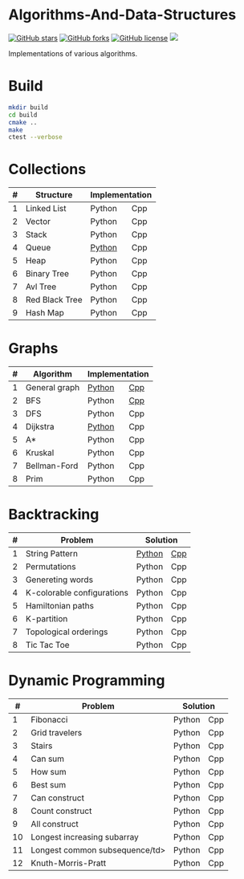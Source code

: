 # Algorithms-And-Data-Structures

<a href="https://github.com/djeada/Data-Structures/stargazers"><img alt="GitHub stars" src="https://img.shields.io/github/stars/djeada/Data-Structures"></a>
<a href="https://github.com/djeada/Data-Structures/network"><img alt="GitHub forks" src="https://img.shields.io/github/forks/djeada/Data-Structures"></a>
<a href="https://github.com/djeada/Data-Structures/blob/master/LICENSE"><img alt="GitHub license" src="https://img.shields.io/github/license/djeada/Data-Structures"></a>
<a href=""><img src="https://img.shields.io/badge/contributions-welcome-brightgreen.svg?style=flat"></a>
</div>

Implementations of various algorithms.

<h1>Build</h1>

```bash
mkdir build
cd build
cmake ..
make
ctest --verbose
```
<h1>Collections</h1>
<table>
<thead>
<tr>
<th>#</th>
<th>Structure</th>
<th colspan="2">Implementation</th>
</tr>
</thead>
<tbody>
<tr>
<td>1</td>
<td>Linked List</td>
<td><a>Python</a></td>
 <td><a>Cpp</a></td> 
   </tr>
<tr>
<td>2</td>
<td>Vector</td>
<td><a>Python</a></td>
 <td><a>Cpp</a></td> 
  </tr>
  <tr>
<td>3</td>
<td>Stack</td>
<td><a>Python</a></td>
 <td><a>Cpp</a></td> 
  </tr>
  
<tr>
<td>4</td>
<td>Queue</td>
<td><a href="https://github.com/djeada/Data-Structures/blob/master/src/graphs/python/dijkstra/dijkstra.py">Python</a></td>
 <td><a>Cpp</a></td> 
  </tr>
  <tr>
<td>5</td>
<td>Heap</td>
<td><a>Python</a></td>
 <td><a>Cpp</a></td> 
  </tr>
  
<td>6</td>
<td>Binary Tree</td>
<td><a>Python</a></td>
 <td><a>Cpp</a></td> 
  </tr>
      <tr>
<td>7</td>
<td>Avl Tree</td>
<td><a>Python</a></td>
 <td><a>Cpp</a></td> 
  </tr>
        <tr>
<td>8</td>
<td>Red Black Tree</td>
<td><a>Python</a></td>
 <td><a>Cpp</a></td> 
  </tr>
          <tr>
<td>9</td>
<td>Hash Map</td>
<td><a>Python</a></td>
 <td><a>Cpp</a></td> 
  </tr>
</tr>
</tbody>
</table>



<h1>Graphs</h1>
<table>
<thead>
<tr>
<th>#</th>
<th>Algorithm</th>
<th colspan="2">Implementation</th>
</tr>
</thead>
<tbody>
 
<tr>
<td>1</td>
<td>General graph</td>
<td><a href="https://github.com/djeada/Data-Structures/blob/master/src/graphs/python/graph/graph.py">Python</a></td>
 <td><a href="https://github.com/djeada/Data-Structures/tree/master/src/graphs/cpp/graph">Cpp</a></td> 
   </tr>
<tr>
<td>2</td>
<td>BFS</td>
<td><a>Python</a></td>
 <td><a href="https://github.com/djeada/Data-Structures/tree/master/src/graphs/cpp/bfs/src">Cpp</a></td> 
  </tr>
  
  <tr>
<td>3</td>
<td>DFS</td>
<td><a>Python</a></td>
 <td><a>Cpp</a></td> 
  </tr>
  
<tr>
<td>4</td>
<td>Dijkstra</td>
<td><a href="https://github.com/djeada/Data-Structures/blob/master/src/graphs/python/dijkstra/dijkstra.py">Python</a></td>
 <td><a>Cpp</a></td> 
  </tr>
  <tr>
<td>5</td>
<td>A*</td>
<td><a>Python</a></td>
 <td><a>Cpp</a></td> 
  </tr>
    <tr>
<td>6</td>
<td>Kruskal</td>
<td><a>Python</a></td>
 <td><a>Cpp</a></td> 
  </tr>
      <tr>
<td>7</td>
<td>Bellman-Ford</td>
<td><a>Python</a></td>
 <td><a>Cpp</a></td> 
  </tr>
        <tr>
<td>8</td>
<td>Prim</td>
<td><a>Python</a></td>
 <td><a>Cpp</a></td> 
  </tr>
  
</tr>
</tbody>
</table>

<h1>Backtracking</h1>
<table>
<thead>
<tr>
<th>#</th>
<th>Problem</th>
<th colspan="2">Solution</th>
</tr>
</thead>
<tbody>
 
<tr>
<td>1</td>
<td>String Pattern</td>
<td><a href="">Python</a></td>
 <td><a href="">Cpp</a></td> 
   </tr>
<tr>
<td>2</td>
<td>Permutations</td>
<td><a>Python</a></td>
 <td><a>Cpp</a></td> 
  </tr>
  
  <tr>
<td>3</td>
<td>Genereting words</td>
<td><a>Python</a></td>
 <td><a>Cpp</a></td> 
  </tr>
  
<tr>
<td>4</td>
<td>K-colorable configurations</td>
<td><a>Python</a></td>
 <td><a>Cpp</a></td> 
  </tr>
  <tr>
<td>5</td>
<td>Hamiltonian paths</td>
<td><a>Python</a></td>
 <td><a>Cpp</a></td> 
  </tr>
    <tr>
<td>6</td>
<td>K-partition</td>
<td><a>Python</a></td>
 <td><a>Cpp</a></td> 
  </tr>
      <tr>
<td>7</td>
<td>Topological orderings</td>
<td><a>Python</a></td>
 <td><a>Cpp</a></td> 
  </tr>
        <tr>
<td>8</td>
<td>Tic Tac Toe</td>
<td><a>Python</a></td>
 <td><a>Cpp</a></td> 
  </tr>
  
</tr>
</tbody>
</table>


<h1>Dynamic Programming</h1>
<table>
<thead>
<tr>
<th>#</th>
<th>Problem</th>
<th colspan="2">Solution</th>
</tr>
</thead>
<tbody>
 
<tr>
<td>1</td>
<td>Fibonacci</td>
<td><a>Python</a></td>
 <td><a>Cpp</a></td> 
   </tr>
<tr>
<td>2</td>
<td>Grid travelers</td>
<td><a>Python</a></td>
 <td><a>Cpp</a></td> 
  </tr>
  
  <tr>
<td>3</td>
<td>Stairs</td>
<td><a>Python</a></td>
 <td><a>Cpp</a></td> 
  </tr>
  
<tr>
<td>4</td>
<td>Can sum</td>
<td><a>Python</a></td>
 <td><a>Cpp</a></td> 
  </tr>
  <tr>
<td>5</td>
<td>How sum</td>
<td><a>Python</a></td>
 <td><a>Cpp</a></td> 
  </tr>
    <tr>
<td>6</td>
<td>Best sum</td>
<td><a>Python</a></td>
 <td><a>Cpp</a></td> 
  </tr>
      <tr>
<td>7</td>
<td>Can construct</td>
<td><a>Python</a></td>
 <td><a>Cpp</a></td> 
  </tr>
        <tr>
<td>8</td>
<td>Count construct</td>
<td><a>Python</a></td>
 <td><a>Cpp</a></td> 
  </tr>
  
   <tr>
<td>9</td>
<td>All construct</td>
<td><a>Python</a></td>
 <td><a>Cpp</a></td> 
  </tr>
    <tr>
<td>10</td>
<td>Longest increasing subarray</td>
<td><a>Python</a></td>
 <td><a>Cpp</a></td> 
  </tr>
      <tr>
<td>11</td>
<td>Longest common subsequence/td>
<td><a>Python</a></td>
 <td><a>Cpp</a></td> 
  </tr>
        <tr>
<td>12</td>
<td>Knuth-Morris-Pratt</td>
<td><a>Python</a></td>
 <td><a>Cpp</a></td> 
  </tr>
  
</tr>
</tbody>
</table>


